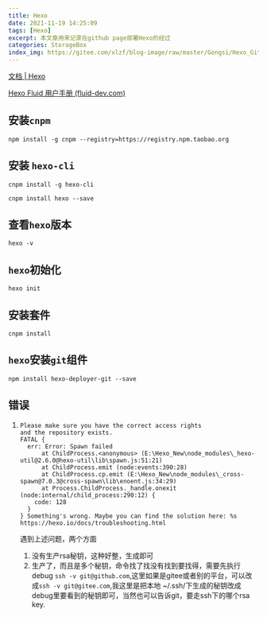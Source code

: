 ```yaml
---
title: Hexo
date: 2021-11-19 14:25:09
tags: [Hexo]
excerpt: 本文章用来记录在github page部署Hexo的经过
categories: StorageBox
index_img: https://gitee.com/xlzf/blog-image/raw/master/Gongsi/Hexo_GitHub.jpeg
---
```


[文档 | Hexo](https://hexo.io/zh-cn/docs/)

[Hexo Fluid 用户手册 (fluid-dev.com)](https://hexo.fluid-dev.com/docs/)

## 安装`cnpm`

``` shell
npm install -g cnpm --registry=https://registry.npm.taobao.org
```

## 安装 `hexo-cli`

``` shell
cnpm install -g hexo-cli

cnpm install hexo --save
```

## 查看`hexo`版本

``` shell
hexo -v
```

## `hexo`初始化

``` shell
hexo init
```

## 安装套件

``` shell
cnpm install
```

## `hexo`安装`git`组件

```shell
npm install hexo-deployer-git --save
```

## 错误

1. ``` shell
   Please make sure you have the correct access rights
   and the repository exists.
   FATAL {
     err: Error: Spawn failed
         at ChildProcess.<anonymous> (E:\Hexo_New\node_modules\_hexo-util@2.6.0@hexo-util\lib\spawn.js:51:21)
         at ChildProcess.emit (node:events:390:28)
         at ChildProcess.cp.emit (E:\Hexo_New\node_modules\_cross-spawn@7.0.3@cross-spawn\lib\enoent.js:34:29)
         at Process.ChildProcess._handle.onexit (node:internal/child_process:290:12) {
       code: 128
     }
   } Something's wrong. Maybe you can find the solution here: %s https://hexo.io/docs/troubleshooting.html
   ```

   遇到上述问题，两个方面

   1. 没有生产rsa秘钥，这种好整，生成即可
   2. 生产了，而且是多个秘钥，命令找了找没有找到要找得，需要先执行debug `ssh -v git@github.com`,这里如果是gitee或者别的平台，可以改成`ssh -v git@gitee.com`,我这里是把本地 ~/.ssh/下生成的秘钥改成debug里要看到的秘钥即可，当然也可以告诉git，要走ssh下的哪个rsa key.

